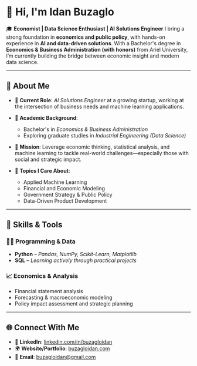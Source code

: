 # 👋 Hi, I'm Idan Buzaglo

🎓 **Economist | Data Science Enthusiast | AI Solutions Engineer**
I bring a strong foundation in **economics and public policy**, with hands-on experience in **AI and data-driven solutions**. With a Bachelor's degree in **Economics & Business Administration (with honors)** from Ariel University, I’m currently building the bridge between economic insight and modern data science.

---

## 🚀 About Me

* 📍 **Current Role**: *AI Solutions Engineer* at a growing startup, working at the intersection of business needs and machine learning applications.
* 🧠 **Academic Background**:

  * Bachelor's in *Economics & Business Administration*
  * Exploring graduate studies in *Industrial Engineering (Data Science)*
* 🎯 **Mission**: Leverage economic thinking, statistical analysis, and machine learning to tackle real-world challenges—especially those with social and strategic impact.
* 💬 **Topics I Care About**:

  * Applied Machine Learning
  * Financial and Economic Modeling
  * Government Strategy & Public Policy
  * Data-Driven Product Development

---

## 🧰 Skills & Tools

### 👨‍💻 Programming & Data

* **Python** – *Pandas, NumPy, Scikit-Learn, Matplotlib*
* **SQL** – *Learning actively through practical projects*

### 📈 Economics & Analysis

* Financial statement analysis
* Forecasting & macroeconomic modeling
* Policy impact assessment and strategic planning

---

## 🌐 Connect With Me

* 🔗 **LinkedIn**: [linkedin.com/in/buzagloidan](https://www.linkedin.com/in/buzagloidan/)
* 🌍 **Website/Portfolio**: [buzagloidan.com](https://buzagloidan.com/)
* 📧 **Email**: [buzagloidan@gmail.com](mailto:buzagloidan@gmail.com)
